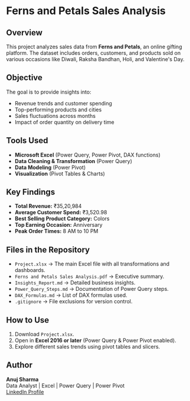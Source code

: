 # Ferns and Petals Sales Analysis

## Overview
This project analyzes sales data from **Ferns and Petals**, an online gifting platform. The dataset includes orders, customers, and products sold on various occasions like Diwali, Raksha Bandhan, Holi, and Valentine's Day. 

## Objective
The goal is to provide insights into:
- Revenue trends and customer spending
- Top-performing products and cities
- Sales fluctuations across months
- Impact of order quantity on delivery time

## Tools Used
- **Microsoft Excel** (Power Query, Power Pivot, DAX functions)
- **Data Cleaning & Transformation** (Power Query)
- **Data Modeling** (Power Pivot)
- **Visualization** (Pivot Tables & Charts)

## Key Findings
- **Total Revenue:** ₹35,20,984
- **Average Customer Spend:** ₹3,520.98
- **Best Selling Product Category:** Colors
- **Top Earning Occasion:** Anniversary
- **Peak Order Times:** 8 AM to 10 PM

## Files in the Repository
- `Project.xlsx` → The main Excel file with all transformations and dashboards.
- `Ferns and Petals Sales Analysis.pdf` → Executive summary.
- `Insights_Report.md` → Detailed business insights.
- `Power_Query_Steps.md` → Documentation of Power Query steps.
- `DAX_Formulas.md` → List of DAX formulas used.
- `.gitignore` → File exclusions for version control.

## How to Use
1. Download `Project.xlsx`.
2. Open in **Excel 2016 or later** (Power Query & Power Pivot enabled).
3. Explore different sales trends using pivot tables and slicers.

## Author
**Anuj Sharma**  
Data Analyst | Excel | Power Query | Power Pivot  
[LinkedIn Profile]([your-linkedin-url](https://github.com/Anujsh4rm4/Sales-Analysis-Dashboard_FnP))
